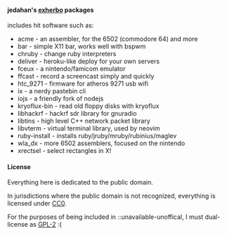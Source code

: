 #### jedahan's [exherbo](www.exherbo.org) packages

includes hit software such as:

  * acme - an assembler, for the 6502 (commodore 64) and more
  * bar - simple X11 bar, works well with bspwm
  * chruby - change ruby interpreters
  * deliver - heroku-like deploy for your own servers
  * fceux - a nintendo/famicom emulator
  * ffcast - record a screencast simply and quickly
  * htc_9271 - firmware for atheros 9271 usb wifi
  * ix - a nerdy pastebin cli
  * iojs - a friendly fork of nodejs
  * kryoflux-bin - read old floppy disks with kryoflux 
  * libhackrf - hackrf sdr library for gnuradio
  * libtins - high level C++ network packet library
  * libvterm - virtual terminal library, used by neovim
  * ruby-install - installs ruby/jruby/mruby/rubinius/maglev
  * wla_dx - more 6502 assemblers, focused on the nintendo
  * xrectsel - select rectangles in X!

#### License

  Everything here is dedicated to the public domain.

  In jurisdictions where the public domain is not recognized,
  everything is licensed under [CC0]().

  For the purposes of being included in ::unavailable-unoffical, I must
  dual-license as [GPL-2]() :(
